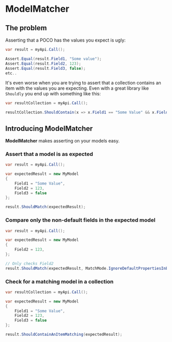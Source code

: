 # ModelMatcher

## The problem

Asserting that a POCO has the values you expect is ugly:

```csharp
var result = myApi.Call();

Assert.Equal(result.Field1, "Some value");
Assert.Equal(result.Field2, 123);
Assert.Equal(result.Field3, false);
etc..
```

It's even worse when you are trying to assert that a collection contains an item with the values you are expecting. Even with a great library like ``Shouldly`` you end up with something like this:

```csharp
var resultCollection = myApi.Call();

resultCollection.ShouldContain(x => x.Field1 == "Some Value" && x.Field2 == 123 && x.Field3 == false etc..); 
```

## Introducing ModelMatcher

**ModelMatcher** makes asserting on your models easy.

### Assert that a model is as expected 

```csharp
var result = myApi.Call();

var expectedResult = new MyModel
{
    Field1 = "Some Value",
    Field2 = 123,
    Field3 = false
};

result.ShouldMatch(expectedResult);
```

### Compare only the non-default fields in the expected model

```csharp
var result = myApi.Call();

var expectedResult = new MyModel
{
    Field2 = 123,
};

// Only checks Field2
result.ShouldMatch(expectedResult, MatchMode.IgnoreDefaultPropertiesInExpectedModel);
```

### Check for a matching model in a collection

```csharp
var resultCollection = myApi.Call();

var expectedResult = new MyModel
{
    Field1 = "Some Value",
    Field2 = 123,
    Field3 = false
};

result.ShouldContainAnItemMatching(expectedResult);
```
